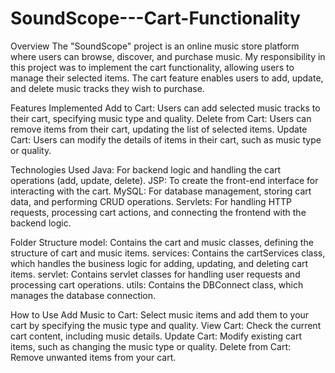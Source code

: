 # SoundScope---Cart-Functionality

Overview
The "SoundScope" project is an online music store platform where users can browse, discover, and purchase music. My responsibility in this project was to implement the cart functionality, allowing users to manage their selected items. The cart feature enables users to add, update, and delete music tracks they wish to purchase.

Features Implemented
Add to Cart: Users can add selected music tracks to their cart, specifying music type and quality.
Delete from Cart: Users can remove items from their cart, updating the list of selected items.
Update Cart: Users can modify the details of items in their cart, such as music type or quality.

Technologies Used
Java: For backend logic and handling the cart operations (add, update, delete).
JSP: To create the front-end interface for interacting with the cart.
MySQL: For database management, storing cart data, and performing CRUD operations.
Servlets: For handling HTTP requests, processing cart actions, and connecting the frontend with the backend logic.

Folder Structure
model: Contains the cart and music classes, defining the structure of cart and music items.
services: Contains the cartServices class, which handles the business logic for adding, updating, and deleting cart items.
servlet: Contains servlet classes for handling user requests and processing cart operations.
utils: Contains the DBConnect class, which manages the database connection.

How to Use
Add Music to Cart: Select music items and add them to your cart by specifying the music type and quality.
View Cart: Check the current cart content, including music details.
Update Cart: Modify existing cart items, such as changing the music type or quality.
Delete from Cart: Remove unwanted items from your cart.
